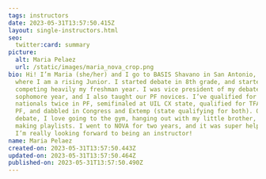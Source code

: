 ```yaml
---
tags: instructors
date: 2023-05-31T13:57:50.415Z
layout: single-instructors.html
seo:
  twitter:card: summary
picture:
  alt: Maria Pelaez
  url: /static/images/maria_nova_crop.png
bio: Hi! I’m Maria (she/her) and I go to BASIS Shavano in San Antonio, Texas,
  where I am a rising Junior. I started debate in 8th grade, and started
  competing heavily my freshman year. I was vice president of my debate team my
  sophomore year, and I also taught our PF novices. I’ve qualified for NSDA
  nationals twice in PF, semifinaled at UIL CX state, qualified for TFA state in
  PF, and dabbled in Congress and Extemp (state qualifying for both). Outside of
  debate, I love going to the gym, hanging out with my little brother, and
  making playlists. I went to NOVA for two years, and it was super helpful, so
  I’m really looking forward to being an instructor!
name: Maria Pelaez
created-on: 2023-05-31T13:57:50.443Z
updated-on: 2023-05-31T13:57:50.464Z
published-on: 2023-05-31T13:57:50.490Z
---
```

